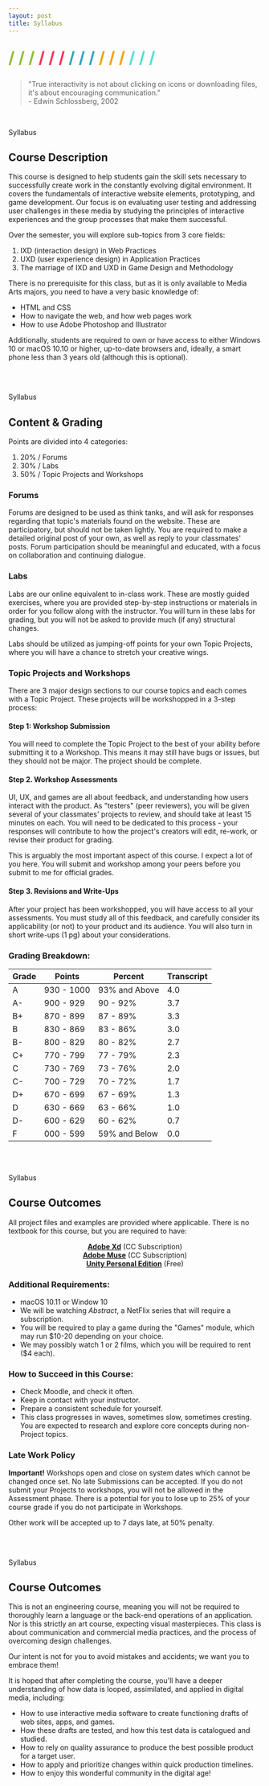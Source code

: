 ```yaml
---
layout: post
title: Syllabus
---
```


<div style="margin: 25px 0;">
  <span style="color: #8FBE36; font-size: xx-large; font-weight: bold">/ / / </span>
  <span style="color: #FC315A; font-size: xx-large; font-weight: bold">/ / / </span>
  <span style="color: #33A3C1; font-size: xx-large; font-weight: bold">/ / / </span>
  <span style="color: #F5A205; font-size: xx-large; font-weight: bold">/ / / </span>
  <span style="color: #53DFD3; font-size: xx-large; font-weight: bold">/ / /</span>
</div>

<blockquote>
  "True interactivity is not about clicking on icons or downloading files, it's about encouraging communication." <br />
  - Edwin Schlossberg, 2002
</blockquote>

<br />

<div class="heading-container">
  <div class="line">
    <div class="box-pink">
      <div class="text">
        <p class="heading">Syllabus</p>
        <div class="break"></div>
        <h2 class="sub-heading">Course Description</h2>
      </div>
    </div>
  </div>
</div>

This course is designed to help students gain the skill sets necessary to successfully create work in the constantly evolving digital environment. It covers the fundamentals of interactive website elements, prototyping, and game development. Our focus is on evaluating user testing and addressing user challenges in these media by studying the principles of interactive experiences and the group processes that make them successful.

Over the semester, you will explore sub-topics from 3 core fields:

1. IXD (interaction design) in Web Practices
2. UXD (user experience design) in Application Practices
3. The marriage of IXD and UXD in Game Design and Methodology

There is no prerequisite for this class, but as it is only available to Media Arts majors, you need to have a very basic knowledge of:

- HTML and CSS
- How to navigate the web, and how web pages work
- How to use Adobe Photoshop and Illustrator

Additionally, students are required to own or have access to either Windows 10 or macOS 10.10 or higher, up-to-date browsers and, ideally, a smart phone less than 3 years old (although this is optional).



<br /><br />



<div class="heading-container">
  <div class="line">
    <div class="box-blue">
      <div class="text">
        <p class="heading">Syllabus</p>
        <div class="break"></div>
        <h2 class="sub-heading">Content & Grading</h2>
      </div>
    </div>
  </div>
</div>

Points are divided into 4 categories:

1. 20% / Forums
2. 30% / Labs
3. 50% / Topic Projects and Workshops

### Forums

Forums are designed to be used as think tanks, and will ask for responses regarding that topic's materials found on the website. These are participatory, but should not be taken lightly. You are required to make a detailed original post of your own, as well as reply to your classmates' posts. Forum participation should be meaningful and educated, with a focus on collaboration and continuing dialogue.

### Labs

Labs are our online equivalent to in-class work. These are mostly guided exercises, where you are provided step-by-step instructions or materials in order for you follow along with the instructor. You will turn in these labs for grading, but you will not be asked to provide much (if any) structural changes.

Labs should be utilized as jumping-off points for your own Topic Projects, where you will have a chance to stretch your creative wings.

### Topic Projects and Workshops

There are 3 major design sections to our course topics and each comes with a Topic Project. These projects will be workshopped in a 3-step process:

#### Step 1: Workshop Submission

You will need to complete the Topic Project to the best of your ability before submitting it to a Workshop. This means it may still have bugs or issues, but they should not be major. The project should be complete.

#### Step 2. Workshop Assessments

UI, UX, and games are all about feedback, and understanding how users interact with the product. As "testers" (peer reviewers), you will be given several of your classmates' projects to review, and should take at least 15 minutes on each. You will need to be dedicated to this process - your responses will contribute to how the project's creators will edit, re-work, or revise their product for grading.

This is arguably the most important aspect of this course. I expect a lot of you here. You will submit and workshop among your peers before you submit to me for official grades.

#### Step 3. Revisions and Write-Ups

After your project has been workshopped, you will have access to all your assessments. You must study all of this feedback, and carefully consider its applicability (or not) to your product and its audience. You will also turn in short write-ups (1 pg) about your considerations.


### Grading Breakdown:

<table style="width: 100%;">
  <thead>
    <tr>
      <th>Grade</th>
      <th>Points</th>
      <th>Percent</th>
      <th>Transcript</th>
    </tr>
  </thead>
  <tbody>
    <tr>
      <td>A</td>
      <td>930 - 1000</td>
      <td>93% and Above</td>
      <td>4.0</td>
    </tr>
    <tr>
      <td>A-</td>
      <td>900 - 929</td>
      <td>90 - 92%</td>
      <td>3.7</td>
    </tr>
    <tr>
      <td>B+</td>
      <td>870 - 899</td>
      <td>87 - 89%</td>
      <td>3.3</td>
    </tr>
    <tr>
      <td>B</td>
      <td>830 - 869</td>
      <td>83 - 86%</td>
      <td>3.0</td>
    </tr>
    <tr>
      <td>B-</td>
      <td>800 - 829</td>
      <td>80 - 82%</td>
      <td>2.7</td>
    </tr>
    <tr>
      <td>C+</td>
      <td>770 - 799</td>
      <td>77 - 79%</td>
      <td>2.3</td>
    </tr>
    <tr>
      <td>C</td>
      <td>730 - 769</td>
      <td>73 - 76%</td>
      <td>2.0</td>
    </tr>
    <tr>
      <td>C-</td>
      <td>700 - 729</td>
      <td>70 - 72%</td>
      <td>1.7</td>
    </tr>
    <tr>
      <td>D+</td>
      <td>670 - 699</td>
      <td>67 - 69%</td>
      <td>1.3</td>
    </tr>
    <tr>
      <td>D</td>
      <td>630 - 669</td>
      <td>63 - 66%</td>
      <td>1.0</td>
    </tr>
    <tr>
      <td>D-</td>
      <td>600 - 629</td>
      <td>60 - 62%</td>
      <td>0.7</td>
    </tr>
    <tr>
      <td>F</td>
      <td>000 - 599</td>
      <td>59% and Below</td>
      <td>0.0</td>
    </tr>
  </tbody>
</table>

<br /><br />



<div class="heading-container">
  <div class="line">
    <div class="box-yellow">
      <div class="text">
        <p class="heading">Syllabus</p>
        <div class="break"></div>
        <h2 class="sub-heading">Course Outcomes</h2>
      </div>
    </div>
  </div>
</div>

All project files and examples are provided where applicable. There is no textbook for this course, but you are required to have:

<div style="width: 300px; margin: auto; text-align: center;">
  <p>
    <a href="https://www.adobe.com/products/xd.html" target="_blank"><b>Adobe Xd</b></a> (CC Subscription)
    <br />
    <a href="https://www.adobe.com/products/muse.html" target="_blank"><b>Adobe Muse</b></a> (CC Subscription)
    <br />
    <a href="https://store.unity.com/products/unity-personal" target="_blank"><b>Unity Personal Edition</b></a> (Free)
  </p>
</div>

### Additional Requirements:
- macOS 10.11 or Window 10
- We will be watching _Abstract_, a NetFlix series that will require a subscription.
- You will be required to play a game during the "Games" module, which may run $10-20 depending on your choice.
- We may possibly watch 1 or 2 films, which you will be required to rent ($4 each).

### How to Succeed in this Course:
- Check Moodle, and check it often.
- Keep in contact with your instructor.
- Prepare a consistent schedule for yourself.
- This class progresses in waves, sometimes slow, sometimes cresting. You are expected to research and explore core concepts during non-Project topics.

### Late Work Policy

**Important!** Workshops open and close on system dates which cannot be changed once set. No late Submissions can be accepted. If you do not submit your Projects to workshops, you will not be allowed in the Assessment phase. There is a potential for you to lose up to 25% of your course grade if you do not participate in Workshops.

Other work will be accepted up to 7 days late, at 50% penalty.



<br /><br />



<div class="heading-container">
  <div class="line">
    <div class="box-teal">
      <div class="text">
        <p class="heading">Syllabus</p>
        <div class="break"></div>
        <h2 class="sub-heading">Course Outcomes</h2>
      </div>
    </div>
  </div>
</div>

This is not an engineering course, meaning you will not be required to thoroughly learn a language or the back-end operations of an application. Nor is this strictly an art course, expecting visual masterpieces. This class is about communication and commercial media practices, and the process of overcoming design challenges.

Our intent is not for you to avoid mistakes and accidents; we want you to embrace them!

It is hoped that after completing the course, you'll have a deeper understanding of how data is looped, assimilated, and applied in digital media, including:

- How to use interactive media software to create functioning drafts of web sites, apps, and games.
- How these drafts are tested, and how this test data is catalogued and studied.
- How to rely on quality assurance to produce the best possible product for a target user.
- How to apply and prioritize changes within quick production timelines.
- How to enjoy this wonderful community in the digital age!
